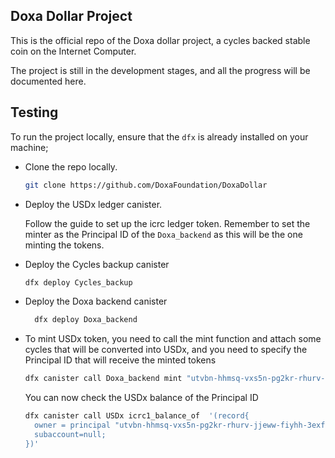 ## Doxa Dollar Project

This is the official repo of the Doxa dollar project, a cycles backed stable coin on the Internet Computer.

The project is still in the development stages, and all the progress will be documented here.

## Testing

To run the project locally, ensure that the `dfx` is already installed on your machine;

- Clone the repo locally.

  ```bash
  git clone https://github.com/DoxaFoundation/DoxaDollar
  ```

- Deploy the USDx ledger canister.

  Follow the guide to set up the icrc ledger token. Remember to set the minter as the Principal ID of the `Doxa_backend` as this will be the one minting the tokens.

- Deploy the Cycles backup canister
  ```bash
  dfx deploy Cycles_backup
  ```
- Deploy the Doxa backend canister

  ```bash
    dfx deploy Doxa_backend
  ```

- To mint USDx token, you need to call the mint function and attach some cycles that will be converted into USDx, and you need to specify the Principal ID that will receive the minted tokens

  ```bash
  dfx canister call Doxa_backend mint "utvbn-hhmsq-vxs5n-pg2kr-rhurv-jjeww-fiyhh-3exfb-tqjk7-lsk4b-3qe" --wallet bkyz2-fmaaa-aaaaa-qaaaq-cai --with-cycles 2000000000000
  ```

  You can now check the USDx balance of the Principal ID

  ```bash
  dfx canister call USDx icrc1_balance_of  '(record{
    owner = principal "utvbn-hhmsq-vxs5n-pg2kr-rhurv-jjeww-fiyhh-3exfb-tqjk7-lsk4b-3qe";
    subaccount=null;
  })'
  ```

